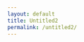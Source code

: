 ```yaml
---
layout: default
title: Untitled2
permalink: /untitled2/
---
```


<html>
<head>
    <meta charset="UTF-8">
    <meta name="viewport" content="width=device-width, initial-scale=1.0">
    <title>Custom HTML Section</title>
    <style>
        .custom-section {
            width: 80%;
            margin: 50px auto;
            background-color: #fff;
            padding: 20px;
            border-radius: 10px;
            box-shadow: 0 0 10px rgba(0, 0, 0, 0.1);
        }

        h1 {
            color: #333;
        }

        p {
            color: #666;
            line-height: 1.6;
        }

        .highlight-text {
            color: #ff5733;
            font-weight: bold;
        }

        .btn {
            display: inline-block;
            padding: 10px 20px;
            background-color: #007bff;
            color: #fff;
            text-decoration: none;
            border-radius: 5px;
            transition: background-color 0.3s ease;
        }

        .btn:hover {
            background-color: #0056b3;
        }
    </style>
</head>
<body>

    <div class="custom-section">
        <h1>Welcome to My Custom Section</h1>
        <p>This is a sample HTML section with some custom styles. You can modify and expand upon it as needed. Feel free to use this as a starting point for your web projects.</p>
        <p>Don't forget to check out the <span class="highlight-text">highlighted text</span> and the <a href="#" class="btn">Click Me</a> button!</p>
    </div>

</body>
</html>
